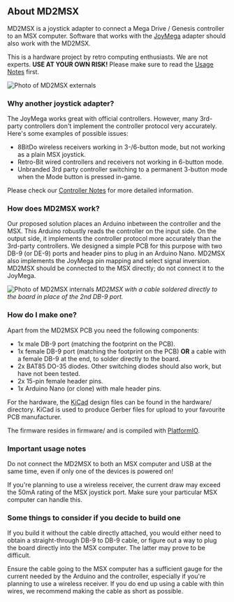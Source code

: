## About MD2MSX

MD2MSX is a joystick adapter to connect a Mega Drive / Genesis controller to an MSX computer. Software that works with the [JoyMega](https://frs.badcoffee.info/hardware/joymega-en.html) adapter should also work with the MD2MSX.

This is a hardware project by retro computing enthusiasts. We are not experts. **USE AT YOUR OWN RISK!** Please make sure to read the [Usage Notes](#important-usage-notes) first.

![Photo of MD2MSX externals](https://github.com/DigitalSpacemen/MD2MSX/assets/615114/9a9770d4-a4a1-464c-bad5-fd5e394e6db7)

### Why another joystick adapter?

The JoyMega works great with official controllers. However, many 3rd-party controllers don't implement the controller protocol very accurately. Here's some examples of possible issues:

- 8BitDo wireless receivers working in 3-/6-button mode, but not working as a plain MSX joystick.
- Retro-Bit wired controllers and receivers not working in 6-button mode.
- Unbranded 3rd party controller switching to a permanent 3-button mode when the Mode button is pressed in-game.

Please check our [Controller Notes](Controller%20Notes.md) for more detailed information.

### How does MD2MSX work?

Our proposed solution places an Arduino inbetween the controller and the MSX. This Arduino robustly reads the controller on the input side. On the output side, it implements the controller protocol more accurately than the 3rd-party controllers. We designed a simple PCB for this purpose with two DB-9 (or DE-9) ports and header pins to plug in an Arduino Nano. MD2MSX also implements the JoyMega pin mapping and select signal inversion. MD2MSX should be connected to the MSX directly; do not connect it to the JoyMega.

![Photo of MD2MSX internals](https://github.com/DigitalSpacemen/MD2MSX/assets/615114/85c7ad99-41dc-403c-ab0e-c01023ade3e5)
*MD2MSX with a cable soldered directly to the board in place of the 2nd DB-9 port.*

### How do I make one?

Apart from the MD2MSX PCB you need the following components:

- 1x male DB-9 port (matching the footprint on the PCB).
- 1x female DB-9 port (matching the footprint on the PCB) **OR** a cable with a female DB-9 at the end, to solder directly to the board.
- 2x BAT85 DO-35 diodes. Other switching diodes should also work, but have not been tested.
- 2x 15-pin female header pins.
- 1x Arduino Nano (or clone) with male header pins.

For the hardware, the [KiCad](https://www.kicad.org/) design files can be found in the hardware/ directory. KiCad is used to produce Gerber files for upload to your favourite PCB manufacturer.

The firmware resides in firmware/ and is compiled with [PlatformIO](https://platformio.org/).

### Important usage notes

Do not connect the MD2MSX to both an MSX computer and USB at the same time, even if only one of the devices is powered on!

If you're planning to use a wireless receiver, the current draw may exceed the 50mA rating of the MSX joystick port. Make sure your particular MSX computer can handle this.

### Some things to consider if you decide to build one

If you build it without the cable directly attached, you would either need to obtain a straight-through DB-9 to DB-9 cable, or figure out a way to plug the board directly into the MSX computer. The latter may prove to be difficult.

Ensure the cable going to the MSX computer has a sufficient gauge for the current needed by the Arduino and the controller, especially if you're planning to use a wireless receiver. If you do end up using a cable with thin wires, we recommend making the cable as short as possible.
